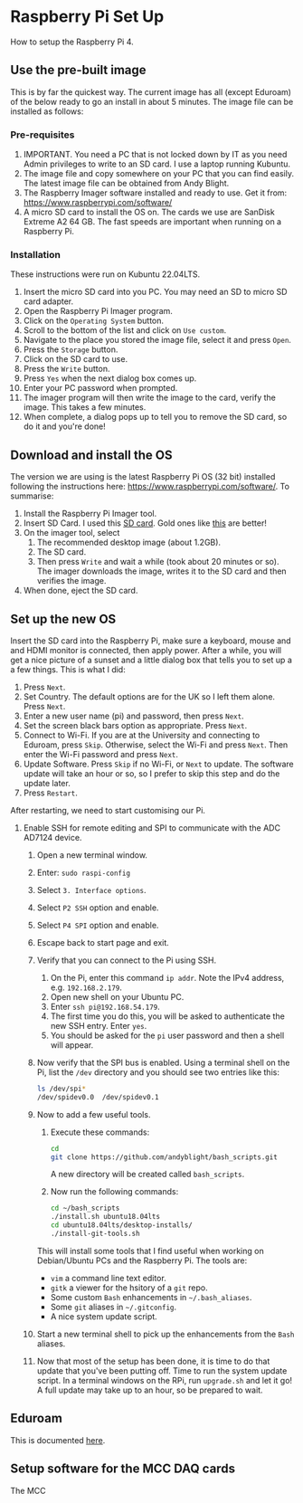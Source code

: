 # Raspberry Pi Set Up

How to setup the Raspberry Pi 4.

## Use the pre-built image

This is by far the quickest way.  The current image has all (except Eduroam) of the below ready to go an install in about 5 minutes.  The image file can be installed as follows:

### Pre-requisites

1. IMPORTANT. You need a PC that is not locked down by IT as you need Admin privileges to write to an SD card.  I use a laptop running Kubuntu.
2. The image file and copy somewhere on your PC that you can find easily.  The latest image file can be obtained from Andy Blight.
3. The Raspberry Imager software installed and ready to use.  Get it from: <https://www.raspberrypi.com/software/>
4. A micro SD card to install the OS on. The cards we use are SanDisk Extreme A2 64 GB.  The fast speeds are important when running on a Raspberry Pi.

### Installation

These instructions were run on Kubuntu 22.04LTS.

1. Insert the micro SD card into you PC.  You may need an SD to micro SD card adapter.
2. Open the Raspberry Pi Imager program.
3. Click on the `Operating System` button.
4. Scroll to the bottom of the list and click on `Use custom`.
5. Navigate to the place you stored the image file, select it and press `Open`.
6. Press the `Storage` button.
7. Click on the SD card to use.
8. Press the `Write` button.
9. Press `Yes` when the next dialog box comes up.
10. Enter your PC password when prompted.
11. The imager program will then write the image to the card, verify the image.  This takes a few minutes.
12. When complete, a dialog pops up to tell you to remove the SD card, so do it and you're done!

## Download and install the OS

The version we are using is the latest Raspberry Pi OS (32 bit) installed following the instructions here: <https://www.raspberrypi.com/software/>. To summarise:

1. Install the Raspberry Pi Imager tool.
2. Insert SD Card.  I used this [SD card](https://www.amazon.co.uk/SanDisk-microSDHC-Adapter-Performance-SDSQUA4-032G-GN6MA/dp/B08GY9NYRM/).  Gold ones like [this](https://www.amazon.co.uk/SanDisk-Extreme-microSDHC-Adapter-Performance/dp/B06XWMQ81P/) are better!
3. On the imager tool, select
   1. The recommended desktop image (about 1.2GB).
   2. The SD card.
   3. Then press `Write` and wait a while (took about 20 minutes or so).  The imager downloads the image, writes it to the SD card and then verifies the image.
4. When done, eject the SD card.

## Set up the new OS

Insert the SD card into the Raspberry Pi, make sure a keyboard, mouse and and HDMI monitor is connected, then apply power.  After a while, you will get a nice picture of a sunset and a little dialog box that tells you to set up a a few things.  This is what I did:

1. Press `Next`.
2. Set Country.  The default options are for the UK so I left them alone. Press `Next`.
3. Enter a new user name (pi) and password, then press `Next`.
4. Set the screen black bars option as appropriate. Press `Next`.
5. Connect to Wi-Fi.  If you are at the University and connecting to Eduroam, press `Skip`.  Otherwise, select the Wi-Fi and press `Next`.  Then enter the Wi-Fi password and press `Next`.
6. Update Software.  Press `Skip` if no Wi-Fi, or `Next` to update.  The software update will take an hour or so, so I prefer to skip this step and do the update later.
7. Press `Restart`.

After restarting, we need to start customising our Pi.

1. Enable SSH for remote editing and SPI to communicate with the ADC AD7124 device.
   1. Open a new terminal window.
   2. Enter: `sudo raspi-config`
   3. Select `3. Interface options`.
   4. Select `P2 SSH` option and enable.
   5. Select `P4 SPI` option and enable.
   6. Escape back to start page and exit.
   7. Verify that you can connect to the Pi using SSH.
      1. On the Pi, enter this command `ip addr`.  Note the IPv4 address, e.g. `192.168.2.179`.
      2. Open new shell on your Ubuntu PC.
      3. Enter `ssh pi@192.168.54.179`.
      4. The first time you do this, you will be asked to authenticate the new SSH entry.  Enter `yes`.
      5. You should be asked for the `pi` user password and then a shell will appear.
   8. Now verify that the SPI bus is enabled.  Using a terminal shell on the Pi, list the `/dev` directory and you should see two entries like this:

      ```bash
      ls /dev/spi*
      /dev/spidev0.0  /dev/spidev0.1
      ```

   9. Now to add a few useful tools.
      1. Execute these commands:

          ```bash
          cd
          git clone https://github.com/andyblight/bash_scripts.git
          ```

          A new directory will be created called `bash_scripts`.
      2. Now run the following commands:

          ```bash
          cd ~/bash_scripts
          ./install.sh ubuntu18.04lts
          cd ubuntu18.04lts/desktop-installs/
          ./install-git-tools.sh
          ```

        This will install some tools that I find useful when working on Debian/Ubuntu PCs and the Raspberry Pi.  The tools are:

        * `vim` a command line text editor.
        * `gitk` a viewer for the hsitory of a `git` repo.
        * Some custom `Bash` enhancements in `~/.bash_aliases`.
        * Some `git` aliases in `~/.gitconfig`.
        * A nice system update script.

   10. Start a new terminal shell to pick up the enhancements from the `Bash` aliases.
   11. Now that most of the setup has been done, it is time to do that update that you've been putting off.  Time to run the system update script.  In a terminal windows on the RPi, run `upgrade.sh` and let it go!  A full update may take up to an hour, so be prepared to wait.

## Eduroam

This is documented [here](https://github.com/RealRobotics/rpi-kb/blob/main/eduroam/eduroam.md).

## Setup software for the MCC DAQ cards

The MCC
